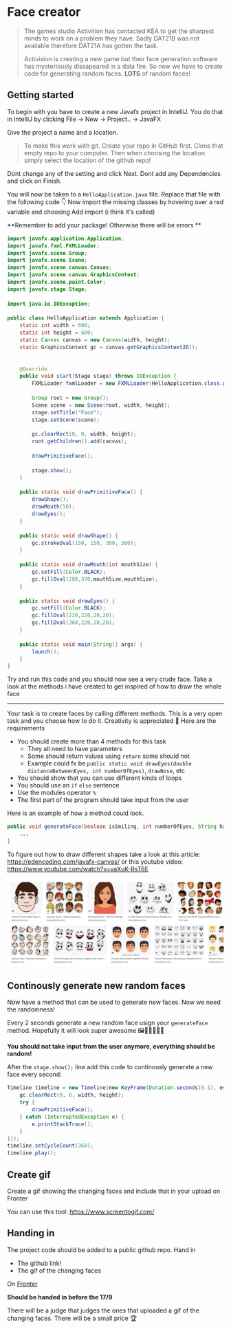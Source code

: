 # Face creator

> The games studio Activition has contacted KEA to get the sharpest minds to work on a problem they have. Sadly DAT21B was not available therefore DAT21A has gotten the task. 
>
> Activision is creating a new game but their face generation software has mysteriously dissapeared in a data fire. So now we have to create code for generating random faces. **LOTS** of random faces!



## Getting started

To begin with you have to create a new Javafx project in IntelliJ. You do that in IntelliJ by clicking File -> New -> Project.. -> JavaFX

Give the project a name and a location. 

> To make this work with git. Create your repo in GitHub first. Clone that empty repo to your computer. Then when choosing the location simply select the location of the github repo!

Dont change any of the setting and click Next. Dont add any Dependencies and click on Finish.

You will now be taken to a `HelloApplication.java` file. Replace that file with the following code 👇 Now import the missing classes by hovering over a red variable and choosing Add import (i think it's called)

**Remember to add your package! Otherwise there will be errors **

```java
import javafx.application.Application;
import javafx.fxml.FXMLLoader;
import javafx.scene.Group;
import javafx.scene.Scene;
import javafx.scene.canvas.Canvas;
import javafx.scene.canvas.GraphicsContext;
import javafx.scene.paint.Color;
import javafx.stage.Stage;

import java.io.IOException;

public class HelloApplication extends Application {
    static int width = 600;
    static int height = 600;
  	static Canvas canvas = new Canvas(width, height);
    static GraphicsContext gc = canvas.getGraphicsContext2D();


    @Override
    public void start(Stage stage) throws IOException {
        FXMLLoader fxmlLoader = new FXMLLoader(HelloApplication.class.getResource("hello-view.fxml"));

        Group root = new Group();
        Scene scene = new Scene(root, width, height);
        stage.setTitle("Face");
        stage.setScene(scene);

        gc.clearRect(0, 0, width, height);
        root.getChildren().add(canvas);

        drawPrimitiveFace();

        stage.show();
    }

    public static void drawPrimitiveFace() {
        drawShape();
        drawMouth(50);
        drawEyes();
    }

    public static void drawShape() {
        gc.strokeOval(150, 150, 300, 300);
    }

    public static void drawMouth(int mouthSize) {
        gc.setFill(Color.BLACK);
        gc.fillOval(280,370,mouthSize,mouthSize);
    }

    public static void drawEyes() {
        gc.setFill(Color.BLACK);
        gc.fillOval(220,220,20,20);
        gc.fillOval(360,220,20,20);
    }

    public static void main(String[] args) {
        launch();
    }
}
```

Try and run this code and you should now see a very crude face. Take a look at the methods i have created to get inspired of how to draw the whole face

---

Your task is to create faces by calling different methods. This is a very open task and you choose how to do it. Creativity is appreciated 🤩 Here are the requirements

- You should create more than 4 methods for this task
  - They all need to have parameters
  - Some should return values using `return` some should not
  - Example could fx be `public static void drawEyes(double distanceBetweenEyes, int numberOfEyes)`, `drawNose`, etc
- You should show that you can use different kinds of loops
- You should use an `if` `else` sentence
- Use the modules operator `%`
- The first part of the program should take input from the user



Here is an example of how a method could look. 

```java
public void generateFace(boolean isSmiling, int numberOfEyes, String hairColor) {
   	...
}
```

To figure out how to draw different shapes take a look at this article: https://edencoding.com/javafx-canvas/ or this youtube video: https://www.youtube.com/watch?v=vaXuK-RsT6E



![Faces](../assets/faces.png)



## Continously generate new random faces

Now have a method that can be used to generate new faces. Now we need the randomness!

Every 2 seconds generate a new random face usign your `generateFace` method. Hopefully it will look super awesome 🖼👩‍🎨👨🏼‍🎨

**You should not take input from the user anymore, everything should be random!**

After the `stage.show();` line add this code to continously generate a new face every second:

```java
Timeline timeline = new Timeline(new KeyFrame(Duration.seconds(0.1), event -> {
    gc.clearRect(0, 0, width, height);
    try {
        drawPrimitiveFace();
    } catch (InterruptedException e) {
        e.printStackTrace();
    }
}));
timeline.setCycleCount(360);
timeline.play();
```



## Create gif

Create a gif showing the changing faces and include that in your upload on Fronter

You can use this tool: https://www.screentogif.com/



## Handing in

The project code should be added to a public github repo. Hand in 

- The github link!
- The gif of the changing faces

On [Fronter](https://kea-fronter.itslearning.com/LearningToolElement/ViewLearningToolElement.aspx?LearningToolElementId=923155)

**Should be handed in before the 17/9**

There will be a judge that judges the ones that uploaded a gif of the changing faces. There will be a small price 🏆 

